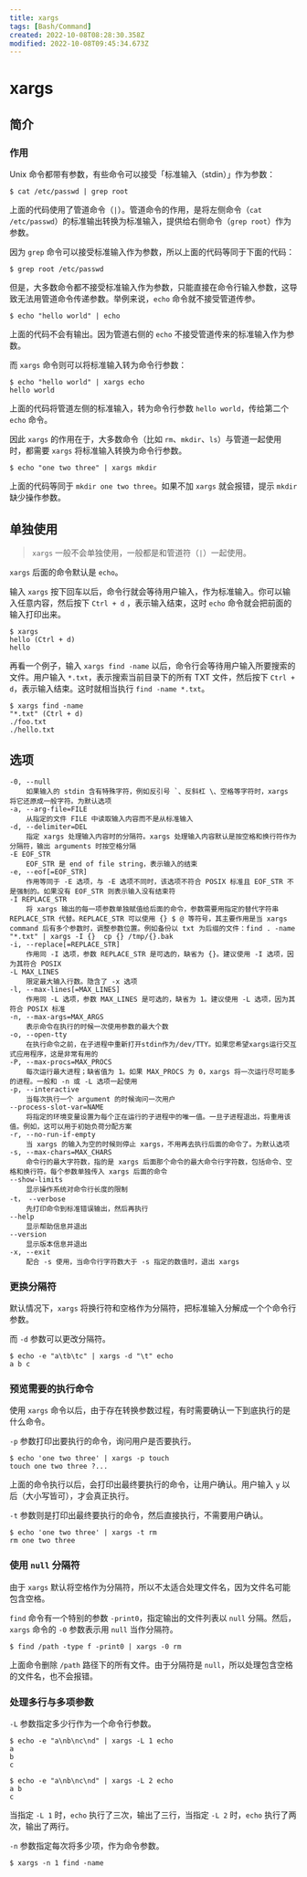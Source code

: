 ```yaml
---
title: xargs
tags: [Bash/Command]
created: 2022-10-08T08:28:30.358Z
modified: 2022-10-08T09:45:34.673Z
---
```


# xargs

## 简介

### 作用

Unix 命令都带有参数，有些命令可以接受「标准输入（stdin）」作为参数：

```shell
$ cat /etc/passwd | grep root
```

上面的代码使用了管道命令（`|`）。管道命令的作用，是将左侧命令（`cat /etc/passwd`）的标准输出转换为标准输入，提供给右侧命令（`grep root`）作为参数。

因为 `grep` 命令可以接受标准输入作为参数，所以上面的代码等同于下面的代码：

```shell
$ grep root /etc/passwd
```

但是，大多数命令都不接受标准输入作为参数，只能直接在命令行输入参数，这导致无法用管道命令传递参数。举例来说，`echo` 命令就不接受管道传参。

```shell
$ echo "hello world" | echo
```

上面的代码不会有输出。因为管道右侧的 `echo` 不接受管道传来的标准输入作为参数。

而 `xargs` 命令则可以将标准输入转为命令行参数：

```shell
$ echo "hello world" | xargs echo
hello world
```

上面的代码将管道左侧的标准输入，转为命令行参数 `hello world`，传给第二个 `echo` 命令。

因此 `xargs` 的作用在于，大多数命令（比如 `rm`、`mkdir`、`ls`）与管道一起使用时，都需要 `xargs` 将标准输入转换为命令行参数。

```shell
$ echo "one two three" | xargs mkdir
```

上面的代码等同于 `mkdir one two three`。如果不加 `xargs` 就会报错，提示 `mkdir` 缺少操作参数。

## 单独使用

> `xargs` 一般不会单独使用，一般都是和管道符（`|`）一起使用。

`xargs` 后面的命令默认是 `echo`。

输入 `xargs` 按下回车以后，命令行就会等待用户输入，作为标准输入。你可以输入任意内容，然后按下 `Ctrl + d` ，表示输入结束，这时 `echo` 命令就会把前面的输入打印出来。

```shell
$ xargs
hello (Ctrl + d)
hello
```

再看一个例子，输入 `xargs find -name` 以后，命令行会等待用户输入所要搜索的文件。用户输入 `*.txt`，表示搜索当前目录下的所有 TXT 文件，然后按下 `Ctrl + d`，表示输入结束。这时就相当执行 `find -name *.txt`。

```shell
$ xargs find -name
"*.txt" (Ctrl + d)
./foo.txt
./hello.txt
```

## 选项

```
-0, --null
    如果输入的 stdin 含有特殊字符，例如反引号 `、反斜杠 \、空格等字符时，xargs 将它还原成一般字符。为默认选项
-a, --arg-file=FILE
    从指定的文件 FILE 中读取输入内容而不是从标准输入
-d, --delimiter=DEL
    指定 xargs 处理输入内容时的分隔符。xargs 处理输入内容默认是按空格和换行符作为分隔符，输出 arguments 时按空格分隔
-E EOF_STR
    EOF_STR 是 end of file string，表示输入的结束
-e, --eof[=EOF_STR]
    作用等同于 -E 选项，与 -E 选项不同时，该选项不符合 POSIX 标准且 EOF_STR 不是强制的。如果没有 EOF_STR 则表示输入没有结束符
-I REPLACE_STR
    将 xargs 输出的每一项参数单独赋值给后面的命令，参数需要用指定的替代字符串 REPLACE_STR 代替。REPLACE_STR 可以使用 {} $ @ 等符号，其主要作用是当 xargs command 后有多个参数时，调整参数位置。例如备份以 txt 为后缀的文件：find . -name "*.txt" | xargs -I {}  cp {} /tmp/{}.bak
-i, --replace[=REPLACE_STR]
    作用同 -I 选项，参数 REPLACE_STR 是可选的，缺省为 {}。建议使用 -I 选项，因为其符合 POSIX
-L MAX_LINES
    限定最大输入行数。隐含了 -x 选项
-l, --max-lines[=MAX_LINES]
    作用同 -L 选项，参数 MAX_LINES 是可选的，缺省为 1。建议使用 -L 选项，因为其符合 POSIX 标准
-n, --max-args=MAX_ARGS
    表示命令在执行的时候一次使用参数的最大个数
-o, --open-tty
    在执行命令之前，在子进程中重新打开stdin作为/dev/TTY。如果您希望xargs运行交互式应用程序，这是非常有用的
-P, --max-procs=MAX_PROCS
    每次运行最大进程；缺省值为 1。如果 MAX_PROCS 为 0，xargs 将一次运行尽可能多的进程。一般和 -n 或 -L 选项一起使用
-p, --interactive
    当每次执行一个 argument 的时候询问一次用户
--process-slot-var=NAME
    将指定的环境变量设置为每个正在运行的子进程中的唯一值。一旦子进程退出，将重用该值。例如，这可以用于初始负荷分配方案
-r, --no-run-if-empty
    当 xargs 的输入为空的时候则停止 xargs，不用再去执行后面的命令了。为默认选项
-s, --max-chars=MAX_CHARS
    命令行的最大字符数，指的是 xargs 后面那个命令的最大命令行字符数，包括命令、空格和换行符。每个参数单独传入 xargs 后面的命令
--show-limits
    显示操作系统对命令行长度的限制
-t， --verbose
    先打印命令到标准错误输出，然后再执行
--help
    显示帮助信息并退出
--version
    显示版本信息并退出
-x, --exit
    配合 -s 使用，当命令行字符数大于 -s 指定的数值时，退出 xargs
```

### 更换分隔符

默认情况下，`xargs` 将换行符和空格作为分隔符，把标准输入分解成一个个命令行参数。

而 `-d` 参数可以更改分隔符。

```shell
$ echo -e "a\tb\tc" | xargs -d "\t" echo
a b c
```

### 预览需要的执行命令

使用 `xargs` 命令以后，由于存在转换参数过程，有时需要确认一下到底执行的是什么命令。

`-p` 参数打印出要执行的命令，询问用户是否要执行。

```shell
$ echo 'one two three' | xargs -p touch
touch one two three ?...
```

上面的命令执行以后，会打印出最终要执行的命令，让用户确认。用户输入 `y` 以后（大小写皆可），才会真正执行。

`-t` 参数则是打印出最终要执行的命令，然后直接执行，不需要用户确认。

```shell
$ echo 'one two three' | xargs -t rm
rm one two three
```

### 使用 `null` 分隔符

由于 `xargs` 默认将空格作为分隔符，所以不太适合处理文件名，因为文件名可能包含空格。

`find` 命令有一个特别的参数 `-print0`，指定输出的文件列表以 `null` 分隔。然后，`xargs` 命令的 `-0` 参数表示用 `null` 当作分隔符。

```shell
$ find /path -type f -print0 | xargs -0 rm
```

上面命令删除 `/path` 路径下的所有文件。由于分隔符是 `null`，所以处理包含空格的文件名，也不会报错。

### 处理多行与多项参数

`-L` 参数指定多少行作为一个命令行参数。

```shell
$ echo -e "a\nb\nc\nd" | xargs -L 1 echo
a
b
c

$ echo -e "a\nb\nc\nd" | xargs -L 2 echo
a b
c
```

当指定 `-L 1` 时，`echo` 执行了三次，输出了三行，当指定 `-L 2` 时，`echo` 执行了两次，输出了两行。

`-n` 参数指定每次将多少项，作为命令参数。

```shell
$ xargs -n 1 find -name
```



